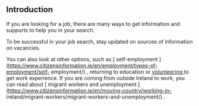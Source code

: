 ##  Introduction

If you are looking for a job, there are many ways to get information and
supports to help you in your search.

To be successful in your job search, stay updated on sources of information on
vacancies.

You can also look at other options, such as [ self-employment
](https://www.citizensinformation.ie/en/employment/types-of-employment/self-
employment/) , returning to education or [ volunteering
](https://www.gov.ie/en/service/96fd7c-volunteer-services/) to get work
experience. If you are coming from outside Ireland to work, you can read about
[ migrant workers and unemployment
](https://www.citizensinformation.ie/en/moving-country/working-in-
ireland/migrant-workers/migrant-workers-and-unemployment/) .
